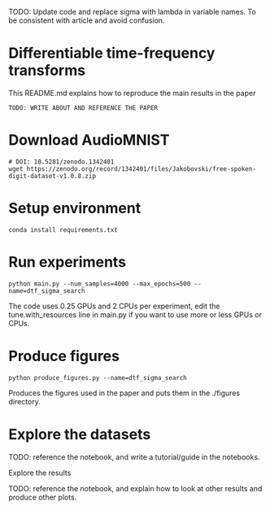 TODO: Update code and replace sigma with lambda in variable names. To be consistent with article and avoid confusion.

# Differentiable time-frequency transforms

This README.md explains how to reproduce the main results in the paper

    TODO: WRITE ABOUT AND REFERENCE THE PAPER
# Download AudioMNIST
    
    # DOI: 10.5281/zenodo.1342401
    wget https://zenodo.org/record/1342401/files/Jakobovski/free-spoken-digit-dataset-v1.0.8.zip

# Setup environment

    conda install requirements.txt

# Run experiments

    python main.py --num_samples=4000 --max_epochs=500 --name=dtf_sigma_search
    
The code uses 0.25 GPUs and 2 CPUs per experiment, edit the tune.with_resources line in main.py if you want to use more or less GPUs or CPUs.

# Produce figures

    python produce_figures.py --name=dtf_sigma_search
    
Produces the figures used in the paper and puts them in the ./figures directory.

# Explore the datasets

TODO: reference the notebook, and write a tutorial/guide in the notebooks.

Explore the results

TODO: reference the notebook, and explain how to look at other results and produce other plots.
